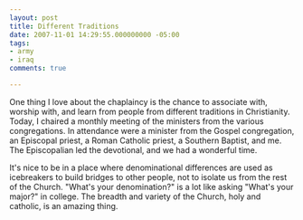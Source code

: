 ```yaml
---
layout: post
title: Different Traditions
date: 2007-11-01 14:29:55.000000000 -05:00
tags:
- army
- iraq 
comments: true

---
```

<p>One thing I love about the chaplaincy is the chance to associate with, worship with, and learn from people from different traditions in Christianity. Today, I chaired a monthly meeting of the ministers from the various congregations. In attendance were a minister from the Gospel congregation, an Episcopal priest, a Roman Catholic priest, a Southern Baptist, and me. The Episcopalian led the devotional, and we had a wonderful time.</p>
<p>It's nice to be in a place where denominational differences are used as icebreakers to build bridges to other people, not to isolate us from the rest of the Church. "What's your denomination?" is a lot like asking "What's your major?" in college. The breadth and variety of the Church, holy and catholic, is an amazing thing.</p>
